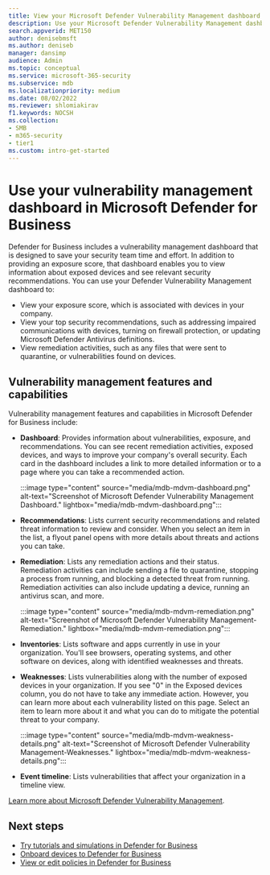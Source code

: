 ```yaml
---
title: View your Microsoft Defender Vulnerability Management dashboard in Microsoft Defender for Business
description: Use your Microsoft Defender Vulnerability Management dashboard to see important items to address in Defender for Business.
search.appverid: MET150
author: denisebmsft
ms.author: deniseb
manager: dansimp 
audience: Admin
ms.topic: conceptual
ms.service: microsoft-365-security
ms.subservice: mdb
ms.localizationpriority: medium
ms.date: 08/02/2022
ms.reviewer: shlomiakirav
f1.keywords: NOCSH 
ms.collection: 
- SMB
- m365-security
- tier1
ms.custom: intro-get-started
---
```


# Use your vulnerability management dashboard in Microsoft Defender for Business

Defender for Business includes a vulnerability management dashboard that is designed to save your security team time and effort. In addition to providing an exposure score, that dashboard enables you to view information about exposed devices and see relevant security recommendations. You can use your Defender Vulnerability Management dashboard to:

- View your exposure score, which is associated with devices in your company.
- View your top security recommendations, such as addressing impaired communications with devices, turning on firewall protection, or updating Microsoft Defender Antivirus definitions.
- View remediation activities, such as any files that were sent to quarantine, or vulnerabilities found on devices.

## Vulnerability management features and capabilities

Vulnerability management features and capabilities in Microsoft Defender for Business include:

- **Dashboard**: Provides information about vulnerabilities, exposure, and recommendations. You can see recent remediation activities, exposed devices, and ways to improve your company's overall security. Each card in the dashboard includes a link to more detailed information or to a page where you can take a recommended action.

    :::image type="content" source="media/mdb-mdvm-dashboard.png" alt-text="Screenshot of Microsoft Defender Vulnerability Management Dashboard." lightbox="media/mdb-mdvm-dashboard.png":::

- **Recommendations**: Lists current security recommendations and related threat information to review and consider. When you select an item in the list, a flyout panel opens with more details about threats and actions you can take.

- **Remediation**: Lists any remediation actions and their status. Remediation activities can include sending a file to quarantine, stopping a process from running, and blocking a detected threat from running. Remediation activities can also include updating a device, running an antivirus scan, and more. 

    :::image type="content" source="media/mdb-mdvm-remediation.png" alt-text="Screenshot of Microsoft Defender Vulnerability Management-Remediation." lightbox="media/mdb-mdvm-remediation.png":::

- **Inventories**: Lists software and apps currently in use in your organization. You'll see browsers, operating systems, and other software on devices, along with identified weaknesses and threats.

- **Weaknesses**: Lists vulnerabilities along with the number of exposed devices in your organization. If you see "0" in the Exposed devices column, you do not have to take any immediate action. However, you can learn more about each vulnerability listed on this page. Select an item to learn more about it and what you can do to mitigate the potential threat to your company.

    :::image type="content" source="media/mdb-mdvm-weakness-details.png" alt-text="Screenshot of Microsoft Defender Vulnerability Management-Weaknesses." lightbox="media/mdb-mdvm-weakness-details.png":::

- **Event timeline**: Lists vulnerabilities that affect your organization in a timeline view.   

[Learn more about Microsoft Defender Vulnerability Management](../defender-vulnerability-management/defender-vulnerability-management.md).

## Next steps

- [Try tutorials and simulations in Defender for Business](mdb-tutorials.md)
- [Onboard devices to Defender for Business](mdb-onboard-devices.md)
- [View or edit policies in Defender for Business](mdb-view-edit-create-policies.md)
